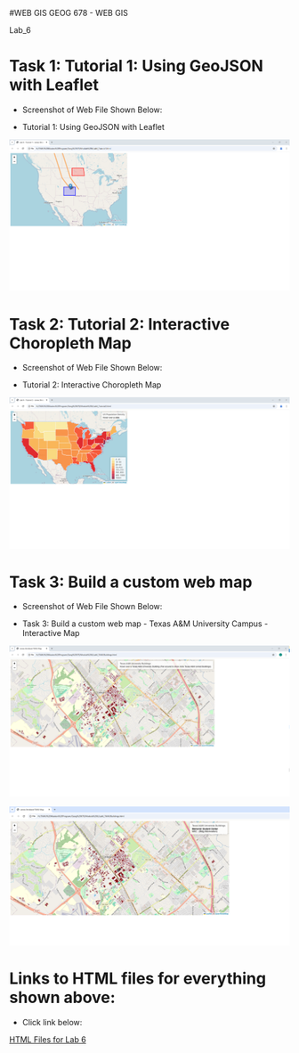#WEB GIS
GEOG 678 - WEB GIS

Lab_6

# Task 1: Tutorial 1: Using GeoJSON with Leaflet

- Screenshot of Web File Shown Below:

- Tutorial 1: Using GeoJSON with Leaflet

![Tutorial 1: Using GeoJSON with Leaflet](https://github.com/jbs0710/Strickland_GEOG678/blob/main/Lab_6/Lab6Screenshots/Tutorial%201.PNG)


# Task 2: Tutorial 2: Interactive Choropleth Map 

- Screenshot of Web File Shown Below:

- Tutorial 2: Interactive Choropleth Map 

![Tutorial 2: Interactive Choropleth Map ](https://github.com/jbs0710/Strickland_GEOG678/blob/main/Lab_6/Lab6Screenshots/Tutorial%202.PNG)


# Task 3: Build a custom web map

- Screenshot of Web File Shown Below:

- Task 3: Build a custom web map - Texas A&M University Campus - Interactive Map

![Texas A&M University Campus - Interactive Map ](https://github.com/jbs0710/Strickland_GEOG678/blob/main/Lab_6/Lab6Screenshots/TAMUBuildings1.PNG)

![Texas A&M University Campus - Interactive Map ](https://github.com/jbs0710/Strickland_GEOG678/blob/main/Lab_6/Lab6Screenshots/TAMUBuildings2.PNG)


# Links to HTML files for everything shown above:

- Click link below:

[HTML Files for Lab 6](https://github.com/jbs0710/Strickland_GEOG678/tree/main/Lab_6/Maps)
